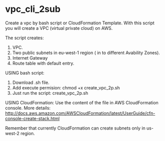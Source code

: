 # vpc_cli_2sub
Create a vpc by bash script or CloudFormation Template.
With this script you will create a VPC (virtual private cloud) on AWS.

The script creates:

1. VPC.
2. Two public subnets in eu-west-1 region ( in to different Avability Zones).
3. Internet Gateway
4. Route table with default entry.

USING bash script:

1. Download .sh file.
2. Add execute permision: chmod +x create_vpc_2p.sh
3. Just run the script: create_vpc_2p.sh
 
USING CloudFormation:
Use the content of the file in AWS CloudFormation console.
More details:
http://docs.aws.amazon.com/AWSCloudFormation/latest/UserGuide/cfn-console-create-stack.html

Remember that currently CloudFormation can create subnets only in us-west-2 region.
